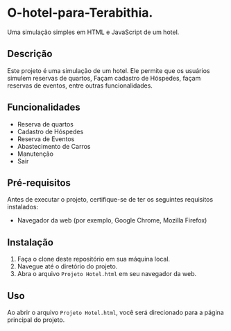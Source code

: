 # O-hotel-para-Terabithia.

Uma simulação simples em HTML e JavaScript de um  hotel.

## Descrição

Este projeto é uma simulação de um hotel. Ele permite que os usuários simulem reservas de quartos, Façam cadastro de Hóspedes, façam reservas de eventos, entre outras funcionalidades.

## Funcionalidades

- Reserva de quartos
- Cadastro de Hóspedes
- Reserva de Eventos
- Abastecimento de Carros
- Manutenção
- Sair


## Pré-requisitos

Antes de executar o projeto, certifique-se de ter os seguintes requisitos instalados:

- Navegador da web (por exemplo, Google Chrome, Mozilla Firefox)

## Instalação

1. Faça o clone deste repositório em sua máquina local.
2. Navegue até o diretório do projeto.
3. Abra o arquivo `Projeto Hotel.html` em seu navegador da web.

## Uso

Ao abrir o arquivo `Projeto Hotel.html`, você será direcionado para a página principal do projeto. 



